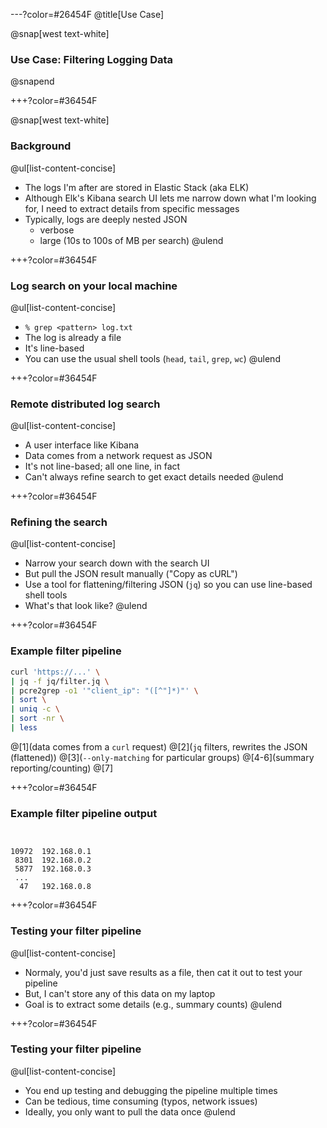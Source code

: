 ---?color=#26454F
@title[Use Case]

@snap[west text-white]
### Use Case: Filtering Logging Data
@snapend

+++?color=#36454F

@snap[west text-white]
### Background

@ul[list-content-concise]
- The logs I'm after are stored in Elastic Stack (aka ELK)
- Although Elk's Kibana search UI lets me narrow down what I'm looking for, I need to extract details from specific messages
- Typically, logs are deeply nested JSON
  - verbose
  - large (10s to 100s of MB per search)
@ulend

+++?color=#36454F

### Log search on your local machine

@ul[list-content-concise]
- `% grep <pattern> log.txt`
- The log is already a file
- It's line-based
- You can use the usual shell tools (`head`, `tail`, `grep`, `wc`)
@ulend

+++?color=#36454F

### Remote distributed log search

@ul[list-content-concise]
- A user interface like Kibana
- Data comes from a network request as JSON
- It's not line-based; all one line, in fact
- Can't always refine search to get exact details needed
@ulend

+++?color=#36454F

### Refining the search

@ul[list-content-concise]
- Narrow your search down with the search UI
- But pull the JSON result manually ("Copy as cURL")
- Use a tool for flattening/filtering JSON (`jq`) so you can use line-based shell tools
- What's that look like?
@ulend


+++?color=#36454F

### Example filter pipeline

```bash
curl 'https://...' \
| jq -f jq/filter.jq \
| pcre2grep -o1 '"client_ip": "([^"]*)"' \
| sort \
| uniq -c \
| sort -nr \
| less
```
@[1](data comes from a ` curl ` request)
@[2](`jq` filters, rewrites the JSON (flattened))
@[3](`--only-matching` for particular groups)
@[4-6](summary reporting/counting)
@[7]

+++?color=#36454F

### Example filter pipeline output

```text


10972  192.168.0.1
 8301  192.168.0.2
 5877  192.168.0.3
 ...
  47   192.168.0.8
```

+++?color=#36454F

### Testing your filter pipeline

@ul[list-content-concise]
- Normaly, you'd just save results as a file, then cat it out to test your pipeline
- But, I can't store any of this data on my laptop
- Goal is to extract some details (e.g., summary counts)
@ulend

+++?color=#36454F

### Testing your filter pipeline

@ul[list-content-concise]
- You end up testing and debugging the pipeline multiple times
- Can be tedious, time consuming (typos, network issues)
- Ideally, you only want to pull the data once
@ulend
